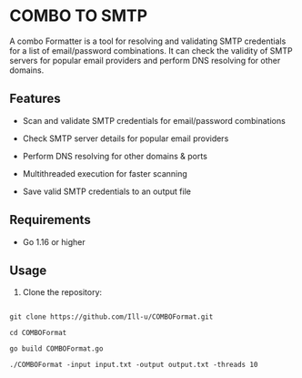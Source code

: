 # COMBO TO SMTP

A combo Formatter is a tool for resolving and validating SMTP credentials for a list of email/password combinations. It can check the validity of SMTP servers for popular email providers and perform DNS resolving for other domains.

## Features

- Scan and validate SMTP credentials for email/password combinations

- Check SMTP server details for popular email providers

- Perform DNS resolving for other domains & ports

- Multithreaded execution for faster scanning

- Save valid SMTP credentials to an output file

## Requirements

- Go 1.16 or higher

## Usage

1. Clone the repository:

```shell

git clone https://github.com/Ill-u/COMBOFormat.git

cd COMBOFormat

go build COMBOFormat.go

./COMBOFormat -input input.txt -output output.txt -threads 10


